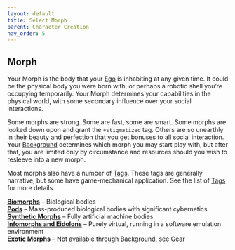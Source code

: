 ```yaml
---
layout: default
title: Select Morph
parent: Character Creation
nav_order: 5
---
```


Morph
-----

Your Morph is the body that your [Ego](https://htmltomd.com/wikis/ego) is inhabiting at any given time. It could be the physical body you were born with, or perhaps a robotic shell you’re occupying temporarily. Your Morph determines your capabilities in the physical world, with some secondary influence over your social interactions.

Some morphs are strong. Some are fast, some are smart. Some morphs are looked down upon and grant the `+stigmatized` tag. Others are so unearthly in their beauty and perfection that you get bonuses to all social interaction. Your [Background](https://htmltomd.com/wikis/background) determines which morph you may start play with, but after that, you are limited only by circumstance and resources should you wish to resleeve into a new morph.

Most morphs also have a number of [Tags](https://htmltomd.com/wikis/tags). These tags are generally narrative, but some have game-mechanical application. See the list of [Tags](https://htmltomd.com/wikis/tags) for more details.

**[Biomorphs](/content/morphs/biomorphs)** – Biological bodies  
**[Pods](/content/morphs/pods)** – Mass-produced biological bodies with significant cybernetics  
**[Synthetic Morphs](/content/morphs/synthetics)** – Fully artificial machine bodies  
**[Infomorphs and Eidolons](/content/morphs/infomorphs)** – Purely virtual, running in a software emulation environment  
**[Exotic Morphs](/content/morphs/exotics)** – Not available through [Background](https://htmltomd.com/wikis/background), see [Gear](https://htmltomd.com/wikis/gear)
